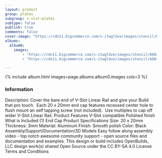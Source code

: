 ```yaml
---
layout: product
group: plates
subgroup: v-slot-plates
subtype: false
publish: true
comments: false
cover-image: "https://cdn11.bigcommerce.com/s-itwgldve/images/stencil/608x608/products/158/3786/End_Cap_Profile_Picture__22895.1675310609.png?c=2"
albums:
  album0:
    images:
        - "https://cdn11.bigcommerce.com/s-itwgldve/images/stencil/608x608/products/158/3786/End_Cap_Profile_Picture__22895.1675310609.png?c=2"
        - "https://cdn11.bigcommerce.com/s-itwgldve/images/stencil/608x608/products/158/4752/end_cap_in_use__47473.1675310609.png?c=2"

---
```


{% include album.html images=page.albums.album0.images cols=3 %}

### Information

Description:
 Cover the bare end of V-Slot Linear Rail and give your Build that pro touch.  Each 20 x 20mm end cap features recessed center hole to flush mount an self tapping screw (not included).  Use multiples to cap off wider V-Slot Linear Rail. Product Features  V-Slot compatible Polished finish What is Included  (1) End Cap  Product Specifications  Size: 20 x 20mm Thickness: 3mm Material: Aluminum Finish: Smooth polish Color: Black   Assembly/Support/Documentation/3D Models   Easy follow along assembly video - top notch awesome community support - open source files and documentation and examples. This design or build includes  OpenBuilds, LLC design work(s) shared Open Source under the CC BY-SA 4.0 License Terms and Conditions  

